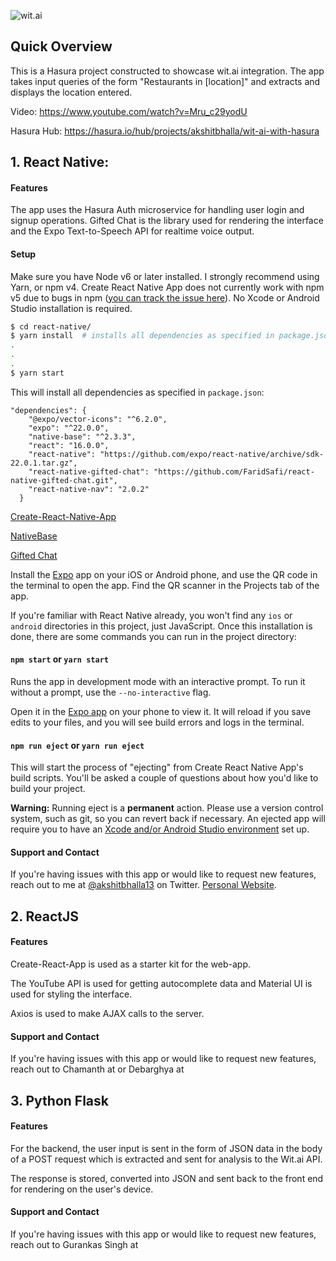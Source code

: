 
![wit.ai](http://static.adweek.com/adweek.com-prod/wp-content/uploads/sites/2/2015/01/WitaiLogo304.jpg)


## Quick Overview

This is a Hasura project constructed to showcase wit.ai integration. 
The app takes input queries of the form "Restaurants in \[location\]" and extracts and displays the location entered.

Video: https://www.youtube.com/watch?v=Mru_c29yodU

Hasura Hub: https://hasura.io/hub/projects/akshitbhalla/wit-ai-with-hasura

## 1. React Native:

#### Features

The app uses the Hasura Auth microservice for handling user login and signup operations. Gifted Chat is the library used for rendering the interface and the Expo Text-to-Speech API for realtime voice output.

#### Setup

Make sure you have Node v6 or later installed. I strongly recommend using Yarn, or npm v4. Create React Native App does not currently work with npm v5 due to bugs in npm ([you can track the issue here](https://github.com/react-community/create-react-native-app/issues/233#issuecomment-305638103)). No Xcode or Android Studio installation is required.

```sh
$ cd react-native/
$ yarn install  # installs all dependencies as specified in package.json
.
.
.
$ yarn start
```

This will install all dependencies as specified in `package.json`:
```
"dependencies": {
    "@expo/vector-icons": "^6.2.0",
    "expo": "^22.0.0",
    "native-base": "^2.3.3",
    "react": "16.0.0",
    "react-native": "https://github.com/expo/react-native/archive/sdk-22.0.1.tar.gz",
    "react-native-gifted-chat": "https://github.com/FaridSafi/react-native-gifted-chat.git",
    "react-native-nav": "2.0.2"
  }
```

[Create-React-Native-App](https://facebook.github.io/react-native/docs/getting-started.html)

[NativeBase](https://docs.nativebase.io/) 

[Gifted Chat](http://gifted.chat/)


Install the [Expo](https://expo.io) app on your iOS or Android phone, and use the QR code in the terminal to open the app. Find the QR scanner in the Projects tab of the app.

If you're familiar with React Native already, you won't find any `ios` or `android` directories in this project, just JavaScript. Once this installation is done, there are some commands you can run in the project directory:

#### `npm start` or `yarn start`

Runs the app in development mode with an interactive prompt. To run it without a prompt, use the `--no-interactive` flag.

Open it in the [Expo app](https://expo.io) on your phone to view it. It will reload if you save edits to your files, and you will see build errors and logs in the terminal.

#### `npm run eject` or `yarn run eject`

This will start the process of "ejecting" from Create React Native App's build scripts. You'll be asked a couple of questions about how you'd like to build your project.

**Warning:** Running eject is a **permanent** action. Please use a version control system, such as git, so you can revert back if necessary. An ejected app will require you to have an [Xcode and/or Android Studio environment](https://facebook.github.io/react-native/docs/getting-started.html) set up.


#### Support and Contact

If you're having issues with this app or would like to request new features, reach out to me at [@akshitbhalla13](https://goo.gl/kMku1B) on Twitter. [Personal Website](https://akshitbhalla.co).



## 2. ReactJS

#### Features

Create-React-App is used as a starter kit for the web-app. 

The YouTube API is used for getting autocomplete data and Material UI is used for styling the interface.

Axios is used to make AJAX calls to the server.

#### Support and Contact

If you're having issues with this app or would like to request new features, reach out to Chamanth at or Debarghya at 

## 3. Python Flask

#### Features

For the backend, the user input is sent in the form of JSON data in the body of a POST request which is extracted and sent for analysis to the Wit.ai API. 

The response is stored, converted into JSON and sent back to the front end for rendering on the user's device.

#### Support and Contact

If you're having issues with this app or would like to request new features, reach out to Gurankas Singh at 
